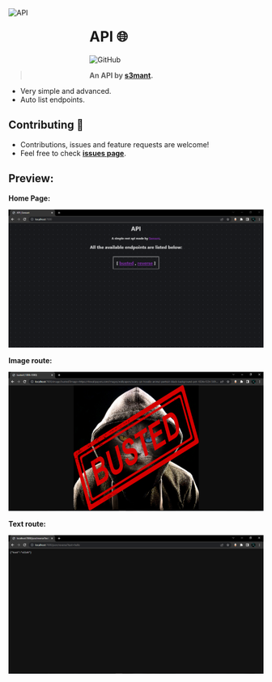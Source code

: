 <img width="150" height="150" align="left" style="float: left; margin: 0 10px 0 0;" alt="API" src="https://cdn.discordapp.com/attachments/861640837170200576/891618249605808178/globe-with-meridians-emoji-by-twitter.png">

# API 🌐

<img alt="GitHub" src="https://img.shields.io/github/license/bad-boy-codes/Express-API-Template?color=ffddee&style=flat-square">

> **An API by [s3mant](https://github.com/s3mant).**

- Very simple and advanced.
- Auto list endpoints.

## Contributing 🤝

- Contributions, issues and feature requests are welcome!
- Feel free to check **[issues page](https://github.com/Bad-Boy-Codes/Express-API-Template/issues)**.

## Preview:

**Home Page:**

<img alt="homepage preview" src="./assets/examples/home.png">

**Image route:**

<img alt="Busted preview" src="./assets/examples/busted.png">

**Text route:**

<img alt="Reverse preview" src="./assets/examples/reverse.png">
